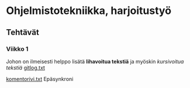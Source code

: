 # Ohjelmistotekniikka, harjoitustyö

## Tehtävät

### Viikko 1

Johon on ilmeisesti helppo lisätä **lihavoitua tekstiä** ja myöskin *kursivoitua tekstiä*
[gitlog.txt](https://github.com/TuuPu/ot-harjoitustyo/blob/master/laskarit/gitlog.txt)

[komentorivi.txt](https://github.com/TuuPu/ot-harjoitustyo/blob/master/laskarit/komentorivi.txt)
Epäsynkroni
